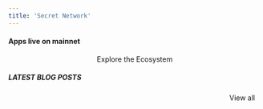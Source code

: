 ```yaml
---
title: 'Secret Network'
---
```



<!-- Home Hero-->
<column class="new-home__cover " mode="full">

<block class="new-home__cover__full-w">

<new-home-hero></new-home-hero>

</block>

</column>









<!--  -->
<column class=" spacer-s " >

<block>

<new-home-contracts></new-home-contracts>

</block>

</column>







<!-- Controlls  -->
<column number="2" class="page-developers__horizontal-scroll ">

<block class="new-home__block-header">

#### Apps live on mainnet

</block>

<block class="justify-right">

<scroll-horizontal></scroll-horizontal>

</block>

</column>

<!-- Horizontal Scroll -->
<column class="page-developers__cool-stuff  horizontal-slider" mode="full">

<block >

<developers-cool-stuff></developers-cool-stuff>

</block>

</column>






<column>

<block style="text-align:center" class="new-home__side-spacer"> 

<btn  class="no-arrow new-home__slider-btn"   url="../ecosystem/dapps" >Explore the Ecosystem</btn>

</block>

</column>









<column class="spacer-s">

<block>

<new-home-call-action>
    
</new-home-call-action>

</block>

</column>









<column  class="new-home__bg__top">

<block class="no-padding">

<new-home-announcement location="top" />
    

</block>

</column>









<!-- Block header -->
<column class="new-home__block-header new-home__bg" number="2" >
<block>

##### LATEST BLOG POSTS

</block>
<block style=" text-align: right">

<btn class="link-arrow" url="/blog/" style="color:var(--color-newBrand-blue-02); margin-top:0; padding:0 12px; justify-content: right;">View all</btn> 

    
  
  </block>
</column>

<!-- Blog cards -->
<column class=" new-home__bg">
  <block>
    <blog-latest-posts class="latest-blog-cards"></blog-latest-posts>
  </block>
</column>









<!-- Home featured media -->
<column mode="full" class="new-home__bg__bottom space-top new-home__block-header">
  <block>
    <new-home-featured-media /><!-- CMS: Home - Featured Media -->
  </block>
</column>











<column class="spacer-s">

<block>

<new-home-mission>
    
</new-home-mission>

</block>

</column>











<column class="spacer-s">

<block>

<new-home-mission-ctas>
    
</new-home-mission-ctas>

</block>

</column>
